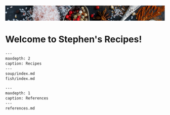 ![](spices.jpg)

# Welcome to Stephen's Recipes!

```{toctree}
---
maxdepth: 2
caption: Recipes
---
soup/index.md
fish/index.md
```

```{toctree}
---
maxdepth: 1
caption: References
---
references.md
```

